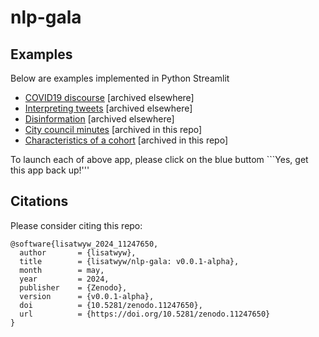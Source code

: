 # nlp-gala

## Examples

Below are examples implemented in Python Streamlit

- [COVID19 discourse](https://pcc-discourse.streamlit.app/) [archived elsewhere]
- [Interpreting tweets](https://nlp-proto-1.streamlit.app/) [archived elsewhere]
- [Disinformation](https://disinfo.streamlit.app/) [archived elsewhere]
- [City council minutes](https://city-minutes.streamlit.app/) [archived in this repo]
- [Characteristics of a cohort](https://name-prism.streamlit.app/) [archived in this repo]

To launch each of above app, please click on the blue buttom ```Yes, get this app back up!'''

## Citations

Please consider citing this repo: 
```
@software{lisatwyw_2024_11247650,
  author       = {lisatwyw},
  title        = {lisatwyw/nlp-gala: v0.0.1-alpha},
  month        = may,
  year         = 2024,
  publisher    = {Zenodo},
  version      = {v0.0.1-alpha},
  doi          = {10.5281/zenodo.11247650},
  url          = {https://doi.org/10.5281/zenodo.11247650}
}
```
